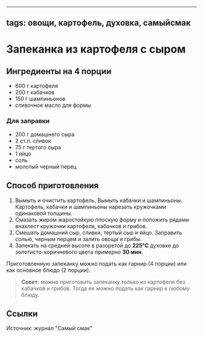 ----
tags: овощи, картофель, духовка, самыйсмак
----

# Запеканка из картофеля с сыром


## Ингредиенты на 4 порции
- 600 г картофеля
- 200 г кабачков
- 150 г шампиньонов
- сливочное масло для формы

### Для заправки
- 200 г домашнего сыра
- 2 ст.л. сливок
- 75 г тертого сыра
- 1 яйцо
- соль
- молотый черный перец


## Способ приготовления
1. Вымыть и очистить картофель, Вымыть кабачки и шампиньоны. Картофель, кабачки и шампиньоны нарезать кружочками одинаковой толщины.
2. Смазать жиром жаростойкую ппоскую форму и положить рядами внахлест кружочки картофеля, кабачков и грибов.
3. Смешать домашний сыр, сливки, тертый сыр и яйцо. Заправить солью, черным перцем и залить овощи и грибы.
4. Запекать на средней высоте в разоретой до **225&deg;C** духовке до золотисто-коричневого цвета примерно **30 мин**.

Приготовленную запеканку можно подать как гарнир (4 порции) или как основное блюдо (2 порции).

>**Совет:** можно приготовить запеканку только из картофеля без кабачков и грибов. Тогда ее можно подать как гарнир к любому блюду.

## Ссылки
Источник: журнал "Самый смак"